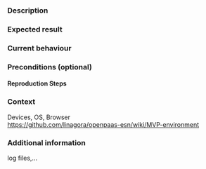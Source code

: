 ### Description  

### Expected result  

### Current behaviour     

### Preconditions (optional)     

#### Reproduction Steps  

### Context
Devices, OS, Browser  
https://github.com/linagora/openpaas-esn/wiki/MVP-environment

### Additional information
log files,...